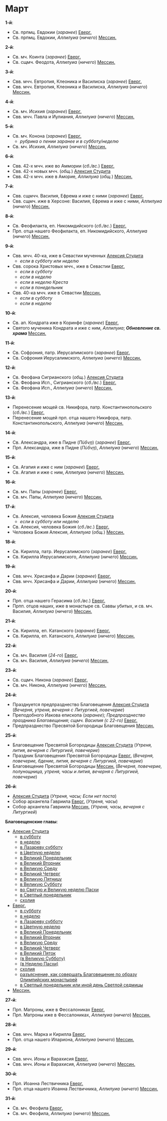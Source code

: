 
# Март

**1-й**:

- Св. прпмц. Евдокии (*заранее*) [Еверг.](03_01_EUR.ru.md)
- Св. прпмц. Евдокии, *Аллилуиа* (*ничего*) [Мессин.](03_01_MES.ru.md)

**2-й**:

- Св. мч. Коинта (*заранее*) [Еверг.](03_02_EUR.ru.md)
- Св. сщмч. Феодота, *Аллилуиа* (*ничего*) [Мессин.](03_02_MES.ru.md)

**3-й**:

- Свв. мчч. Евтропия, Клеоника и Василиска (*заранее*) [Еверг.](03_03_EUR.ru.md)
- Свв. мчч. Евтропия, Клеоника и Василиска, *Аллилуиа* (*ничего*) [Мессин.](03_03_MES.ru.md)

**4-й**:

- Св. мч. Исихия (*заранее*) [Еверг.](03_04_EUR.ru.md)
- Свв. мчч. Павла и Иулиания, *Аллилуиа* (*ничего*) [Мессин.](03_04_MES.ru.md)

**5-й**:

- Св. мч. Конона (*заранее*) [Еверг.](03_05_EUR.ru.md)
  - *рубрика о пении заранее и в субботу/неделю*
- Св. мч. Исихия, *Аллилуиа* (*ничего*) [Мессин.](03_05_MES.ru.md)

**6-й**:

- Свв. 42-х мчч. иже во Аммории (*сб./вс.*) [Еверг.](03_06_EUR.ru.md)
- Свв. 42-х новых мчч. (*общ.*) [Алексия Студита](03_06_AST.ru.md)
- Свв. 42-х мчч. иже в Аморие, *Аллилуиа* (*общ.*) [Мессин.](03_06_MES.ru.md)

**7-й**:

- Свв. сщмчч. Василия, Ефрема и иже с ними (*заранее*) [Еверг.](03_07_EUR.ru.md)
- Свв. сщмч. иже в Херсоне: Василия, Ефрема и иже с ними, *Аллилуиа* (*ничего*) [Мессин.](03_07_MES.ru.md)
  
**8-й**:

- Св. Феофилакта, еп. Никомидийского (*сб./вс.*) [Еверг.](03_08_EUR.ru.md)
- Прп. отца нашего Феофилакта, еп. Никомидийского, *Аллилуиа* (*ничего*) [Мессин.](03_08_MES.ru.md)
  
**9-й**:

- Свв. мчч. 40-ка, иже в Севастии мученных [Алексия Студита](03_09_AST.ru.md)
  - *если в субботу или неделю*
- Свв. сорока Христовых мчч., иже в Севастии [Еверг.](03_09_EUR.ru.md)
  - *если в субботу*
  - *если в неделю*
  - *если в неделю Креста*
  - *если в понедельник*
- Свв. 40-ка мчч. иже в Севастии [Мессин.](03_09_MES.ru.md)
  - *если в субботу*
  - *если в неделю*

**10-й**:

- Св. ап. Кондрата иже в Коринфе (*заранее*) [Еверг.](03_10_EUR.ru.md)
- Святого мученика Кондрата и иже с ним, *Аллилуиа*; ***Обновление св. храма*** [Мессин.](03_10_MES.ru.md)

**11-й**:

- Св. Софрония, патр. Иерусалимского (*заранее*) [Еверг.](03_11_EUR.ru.md)
- Св. Софрония Иерусалимского, *Аллилуиа* (*ничего*) [Мессин.](03_11_MES.ru.md)  
  
**12-й**:

- Св. Феофана Сигрианского (*общ.*) [Алексия Студита](03_12_AST.ru.md)
- Св. Феофана Исп., Сигрианского (*сб./вс.*) [Еверг.](03_12_EUR.ru.md)
- Св. Феофана Исп., *Аллилуиа* (*ничего*) [Мессин.](03_12_MES.ru.md)

**13-й**:

- Перенесение мощей св. Никифора, патр. Константинопольского (*сб./вс.*) [Еверг.](03_13_EUR.ru.md)
- Перенесение мощей прп. отца нашего Никифора, патр. Константинопольского, *Аллилуиа* (*ничего*) [Мессин.](03_13_MES.ru.md)

**14-й**:

- Св. Александра, иже в Пидне (*Πύδνῃ*) (*заранее*) [Еверг.](03_14_EUR.ru.md)
- Прп. Александра, иже в Пидне (*Πύδνῃ*), *Аллилуиа* (*ничего*) [Мессин.](03_14_MES.ru.md)

**15-й**:

- Св. Агапия и иже с ним (*заранее*) [Еверг.](03_15_EUR.ru.md)
- Св. Агапия и иже с ним, *Аллилуиа* (*ничего*) [Мессин.](03_15_MES.ru.md)

**16-й**:

- Св. мч. Папы (*заранее*) [Еверг.](03_16_EUR.ru.md)
- Св. мч. Папы, *Аллилуиа* (*ничего*) [Мессин.](03_16_MES.ru.md)

**17-й**:

- Св. Алексия, человека Божия [Алексия Студита](03_17_AST.ru.md)
  - *если в субботу или неделю*
- Св. Алексия, человека Божия (*сб./вс.*) [Еверг.](03_17_EUR.ru.md)
- Человека Божия Алексия, *Аллилуиа* (*общ.*) [Мессин.](03_17_MES.ru.md)

**18-й**:

- Св. Кирилла, патр. Иерусалимского (*заранее*) [Еверг.](03_18_EUR.ru.md)
- Св. Кирилла Иерусалимского, *Аллилуиа* (*ничего*) [Мессин.](03_18_MES.ru.md)

**19-й**:

- Свв. мчч. Хрисанфа и Дарии (*заранее*) [Еверг.](03_19_EUR.ru.md)
- Свв. мчч. Хрисанфа и Дарии, *Аллилуиа* (*ничего*) [Мессин.](03_19_MES.ru.md)

**20-й**:

- Прп. отца нашего Герасима (*сб./вс.*) [Еверг.](03_20_EUR.ru.md)
- Прпп. отцов наших, иже в монастыре св. Саввы убитых, и св. мч. Василия, *Аллилуиа* (*ничего*) [Мессин.](03_20_MES.ru.md)

**21-й**:

- Св. Кирилла, еп. Катанского (*заранее*) [Еверг.](03_21_EUR.ru.md)
- Св. Кирилла, еп. Катанского, *Аллилуиа* (*ничего*) [Мессин.](03_21_MES.ru.md)

**22-й**:

- Св. мч. Василия (*24-го*) [Еверг.](03_22_EUR.ru.md)
- Св. мч. Василия, *Аллилуиа* (*ничего*) [Мессин.](03_22_MES.ru.md)

**23-й**:

- Св. сщмч. Никона (*заранее*) [Еверг.](03_23_EUR.ru.md)
- Св. мч. Никона, *Аллилуиа* (*ничего*) [Мессин.](03_23_MES.ru.md)

**24-й**:

- Празднуется предпразднество Благовещения [Алексия Студита](03_24_AST.ru.md) 
(*Вечерня, утреня, вечерня с Литургией, повечерие*)
- Преподобного Иакова епископа (*заранее*); *Предпразднество праздника Благовещения*; *сщмч. Василия (с 22-го)* [Еверг.](03_24_EUR.ru.md)
- Предпразднество Пресвятой Богородицы Благовещения [Мессин.](03_24_MES.ru.md)

**25-й**:

- Благовещение Пресвятой Богородицы [Алексия Студита](03_25_AST.ru.md) 
(*Утреня, лития, вечерня с Литургией, повечерие*)
- Праздник Благовещения Пресвятой Богородицы [Еверг.](03_25_EUR.ru.md) 
(*Вечерня, повечерие, бдение, лития, вечерня с Литургией, повечерие*)
- Благовещение Пресвятой Богородицы [Мессин.](03_25_MES.ru.md)
(*Вечерня, повечерие, полунощница, утреня, часы и лития, вечерня с Литургией, повечерие*)

**26-й**:

- [Алексия Студита](03_26_AST.ru.md) (*Утреня, часы; Если нет поста*)
- Собор архангела Гавриила [Еверг.](03_26_EUR.ru.md) (*Утреня, часы*)
- Собор архангела Гавриила [Мессин.](03_26_MES.ru.md) (*Утреня, часы, вечерня с Литургией*)

**Благовещенские главы**:

- [Алексия Студита](03_26_X_AST.ru.md)
   - [в субботу](03_26_X_AST.ru.md#блг-01)
   - [в неделю](03_26_X_AST.ru.md#блг-02)
   - [в Лазареву субботу](03_26_X_AST.ru.md#блг-03)
   - [в Цветную неделю](03_26_X_AST.ru.md#блг-04)
   - [в Великий Понедельник](03_26_X_AST.ru.md#блг-05)
   - [в Великий Вторник](03_26_X_AST.ru.md#блг-06)
   - [в Великую Среду](03_26_X_AST.ru.md#блг-07)
   - [в Великий Четверг](03_26_X_AST.ru.md#блг-08)
   - [в Великую Пятницу](03_26_X_AST.ru.md#блг-09)
   - [в Великую Субботу](03_26_X_AST.ru.md#блг-10)
   - [во Святую и Великую неделю Пасхи](03_26_X_AST.ru.md#блг-11)
   - [в Светлый понедельник](03_26_X_AST.ru.md#блг-12)
   - [схолия](03_26_X_AST.ru.md#схолия)
- [Еверг.](03_26_X_EUR.ru.md)
  - [в субботу](03_26_X_EUR.ru.md#блг-01)
  - [в неделю](03_26_X_EUR.ru.md#блг-02)
  - [в Лазареву субботу](03_26_X_EUR.ru.md#блг-03)
  - [в Цветную неделю](03_26_X_EUR.ru.md#блг-04)
  - [в Великий Понедельник](03_26_X_EUR.ru.md#блг-05)
  - [в Великий Вторник](03_26_X_EUR.ru.md#блг-06)
  - [в Великую Среду](03_26_X_EUR.ru.md#блг-07)
  - [в Великий Четверг](03_26_X_EUR.ru.md#блг-08)
  - [в Великий Пяток](03_26_X_EUR.ru.md#блг-09)
  - [(в Великую Субботу)](03_26_X_EUR.ru.md#блг-10)
  - [(в Неделю Пасхи)](03_26_X_EUR.ru.md#блг-11)
  - [схолия](03_26_X_EUR.ru.md#схолия)
  - [разъяснение, как совершать Благовещение по образу Олимпийских монастырей](03_26_X_EUR.ru.md#Разъяснение)
  - [в Светлый понедельник или иной день Светлой седмицы](03_26_X_EUR.ru.md#блг-12)
- [Мессин.](03_26_X_MES.ru.md) 

**27-й**: 

- Прп. Матроны, иже в Фессалониках [Еверг.](03_27_EUR.ru.md)
- Прп. Матроны иже в Фессалониках, *Аллилуиа* (*ничего*) [Мессин.](03_27_MES.ru.md) 

**28-й**: 

- Свв. мчч. Марка и Кирилла [Еверг.](03_28_EUR.ru.md)
- Прп. отца нашего Илариона, *Аллилуиа* (*ничего*) [Мессин.](03_28_MES.ru.md) 

**29-й**: 

- Свв. мчч. Ионы и Варахисия [Еверг.](03_29_EUR.ru.md) 
- Свв. мчч. Ионы и Варахисия, *Аллилуиа* (*ничего*) [Мессин.](03_29_MES.ru.md) 

**30-й**: 

- Прп. Иоанна Лествичника [Еверг.](03_30_EUR.ru.md)
- Прп. отца нашего Иоанна Лествичника, *Аллилуиа* (*ничего*) [Мессин.](03_30_MES.ru.md) 

**31-й**: 

- Св. мч. Феофила [Еверг.](03_31_EUR.ru.md)
- Св. мч. Феофила, *Аллилуиа* (*ничего*) [Мессин.](03_31_MES.ru.md) 
